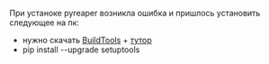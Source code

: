 При устаноке pyreaper возникла ошибка и пришлось установить следующее на пк:
- нужно скачать [BuildTools](https://visualstudio.microsoft.com/ru/visual-cpp-build-tools/) + [тутор](https://github.com/bycloudai/InstallVSBuildToolsWindows)
- pip install --upgrade setuptools